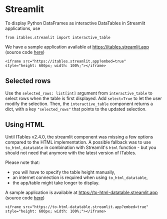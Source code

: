 # Streamlit

To display Python DataFrames as interactive DataTables in Streamlit applications, use

```
from itables.streamlit import interactive_table
```

We have a sample application available at https://itables.streamlit.app (source code [here](https://github.com/mwouts/demo_itables_in_streamlit/blob/main/itables_app.py))

```{div} full-width
<iframe src="https://itables.streamlit.app?embed=true"
style="height: 600px; width: 100%;"></iframe>
```

## Selected rows

Use the `selected_rows: list[int]` argument from `interactive_table` to
select rows when the table is first displayed. Add `select=True` to let the user modify the selection. Then, the `interactive_table` component returns a dict, with a key `"selected_rows"` that points to the updated selection.

## Using HTML

Until ITables v2.4.0, the streamlit component was missing a few options compared to the HTML implementation. A possible fallback was to use `to_html_datatable` in combination with Streamlit's `html` function - but you should not need that anymore with the latest version of ITables.

Please note that:
- you will have to specify the table height manually,
- an internet connection is required when using `to_html_datatable`,
- the app/table might take longer to display.

A sample application is available at https://to-html-datatable.streamlit.app (source code [here](https://github.com/mwouts/to_html_datatable_in_streamlit/blob/main/itables_app.py))

```{div} full-width
<iframe src="https://to-html-datatable.streamlit.app?embed=true"
style="height: 600px; width: 100%;"></iframe>
```

